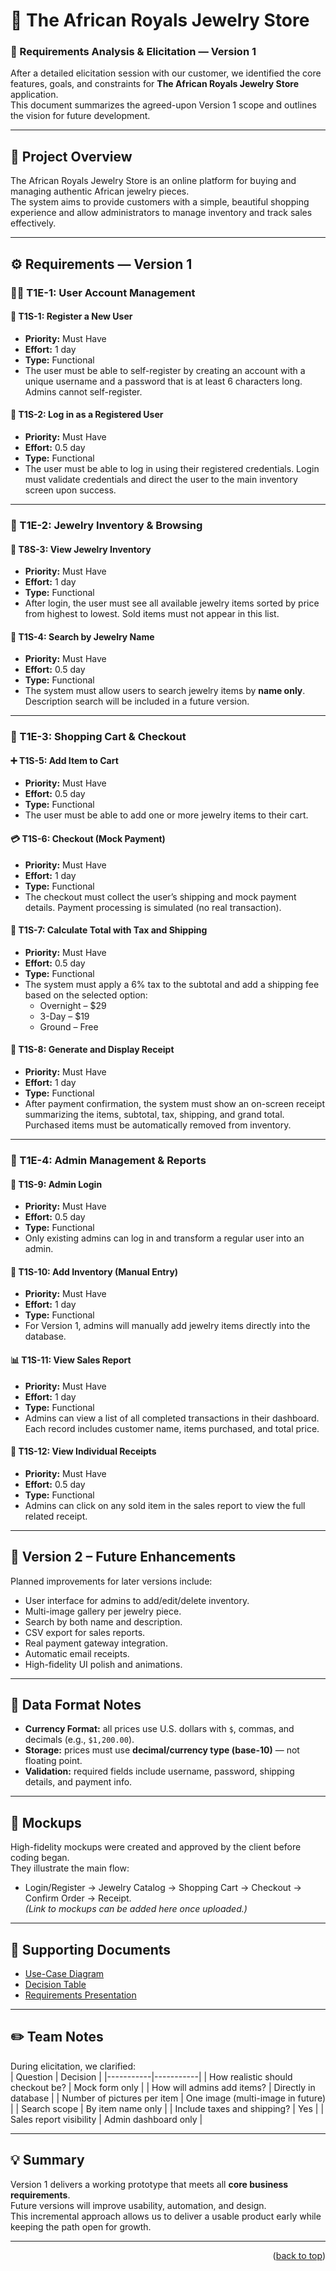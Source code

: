<a id="readme-top"></a>

# 💎 The African Royals Jewelry Store  

### 🧾 Requirements Analysis & Elicitation — Version 1  

After a detailed elicitation session with our customer, we identified the core features, goals, and constraints for **The African Royals Jewelry Store** application.  
This document summarizes the agreed-upon Version 1 scope and outlines the vision for future development.  

---

## 🧠 Project Overview  

The African Royals Jewelry Store is an online platform for buying and managing authentic African jewelry pieces.  
The system aims to provide customers with a simple, beautiful shopping experience and allow administrators to manage inventory and track sales effectively.  

---

## ⚙️ Requirements — Version 1  

### 🧍‍♀️ T1E-1: User Account Management  

#### 🪪 T1S-1: Register a New User  
- **Priority:** Must Have  
- **Effort:** 1 day  
- **Type:** Functional  
- The user must be able to self-register by creating an account with a unique username and a password that is at least 6 characters long. Admins cannot self-register.  

#### 🔐 T1S-2: Log in as a Registered User  
- **Priority:** Must Have  
- **Effort:** 0.5 day  
- **Type:** Functional  
- The user must be able to log in using their registered credentials. Login must validate credentials and direct the user to the main inventory screen upon success.  

---

### 💍 T1E-2: Jewelry Inventory & Browsing  

#### 🧭 T8S-3: View Jewelry Inventory  
- **Priority:** Must Have  
- **Effort:** 1 day  
- **Type:** Functional  
- After login, the user must see all available jewelry items sorted by price from highest to lowest. Sold items must not appear in this list.  

#### 🔎 T1S-4: Search by Jewelry Name  
- **Priority:** Must Have  
- **Effort:** 0.5 day  
- **Type:** Functional  
- The system must allow users to search jewelry items by **name only**. Description search will be included in a future version.  

---

### 🛒 T1E-3: Shopping Cart & Checkout  

#### ➕ T1S-5: Add Item to Cart  
- **Priority:** Must Have  
- **Effort:** 0.5 day  
- **Type:** Functional  
- The user must be able to add one or more jewelry items to their cart.  

#### 💳 T1S-6: Checkout (Mock Payment)  
- **Priority:** Must Have  
- **Effort:** 1 day  
- **Type:** Functional  
- The checkout must collect the user’s shipping and mock payment details. Payment processing is simulated (no real transaction).  

#### 🧮 T1S-7: Calculate Total with Tax and Shipping  
- **Priority:** Must Have  
- **Effort:** 0.5 day  
- **Type:** Functional  
- The system must apply a 6% tax to the subtotal and add a shipping fee based on the selected option:  
  - Overnight – $29  
  - 3-Day – $19  
  - Ground – Free  

#### 🧾 T1S-8: Generate and Display Receipt  
- **Priority:** Must Have  
- **Effort:** 1 day  
- **Type:** Functional  
- After payment confirmation, the system must show an on-screen receipt summarizing the items, subtotal, tax, shipping, and grand total. Purchased items must be automatically removed from inventory.  

---

### 👑 T1E-4: Admin Management & Reports  

#### 🔐 T1S-9: Admin Login  
- **Priority:** Must Have  
- **Effort:** 0.5 day  
- **Type:** Functional  
- Only existing admins can log in and transform a regular user into an admin.  

#### 🧰 T1S-10: Add Inventory (Manual Entry)  
- **Priority:** Must Have  
- **Effort:** 1 day  
- **Type:** Functional  
- For Version 1, admins will manually add jewelry items directly into the database.  

#### 📊 T1S-11: View Sales Report  
- **Priority:** Must Have  
- **Effort:** 1 day  
- **Type:** Functional  
- Admins can view a list of all completed transactions in their dashboard. Each record includes customer name, items purchased, and total price.  

#### 🧾 T1S-12: View Individual Receipts  
- **Priority:** Must Have  
- **Effort:** 0.5 day  
- **Type:** Functional  
- Admins can click on any sold item in the sales report to view the full related receipt.  

---

## 🧩 Version 2 – Future Enhancements  

Planned improvements for later versions include:  
- User interface for admins to add/edit/delete inventory.  
- Multi-image gallery per jewelry piece.  
- Search by both name and description.  
- CSV export for sales reports.  
- Real payment gateway integration.  
- Automatic email receipts.  
- High-fidelity UI polish and animations.  

---

## 🧮 Data Format Notes  

- **Currency Format:** all prices use U.S. dollars with `$`, commas, and decimals (e.g., `$1,200.00`).  
- **Storage:** prices must use **decimal/currency type (base-10)** — not floating point.  
- **Validation:** required fields include username, password, shipping details, and payment info.  

---

## 🎨 Mockups  

High-fidelity mockups were created and approved by the client before coding began.  
They illustrate the main flow:  
- Login/Register → Jewelry Catalog → Shopping Cart → Checkout → Confirm Order → Receipt.  
*(Link to mockups can be added here once uploaded.)*  

---

## 📘 Supporting Documents  

- [Use-Case Diagram](./use-case-diagram.md)  
- [Decision Table](./decision-table.md)  
- [Requirements Presentation](./presentation.md)  

---

## ✏️ Team Notes  

During elicitation, we clarified:  
| Question | Decision |
|-----------|-----------|
| How realistic should checkout be? | Mock form only |
| How will admins add items? | Directly in database |
| Number of pictures per item | One image (multi-image in future) |
| Search scope | By item name only |
| Include taxes and shipping? | Yes |
| Sales report visibility | Admin dashboard only |

---

## 💡 Summary  

Version 1 delivers a working prototype that meets all **core business requirements**.  
Future versions will improve usability, automation, and design.  
This incremental approach allows us to deliver a usable product early while keeping the path open for growth.  

---

<p align="right">(<a href="#readme-top">back to top</a>)</p>
